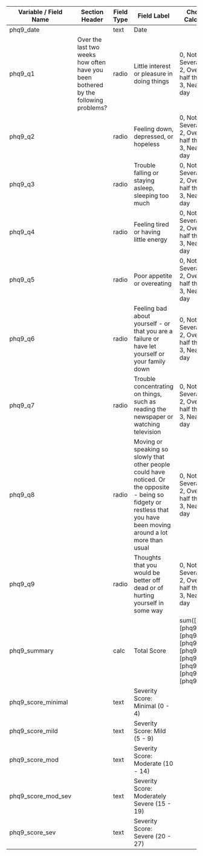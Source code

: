 | Variable / Field Name | Section Header                                                                      | Field Type | Field Label                                                                                                                                                              | Choices or Calculations                                                                                                           |
| --------------------- | ----------------------------------------------------------------------------------- | ---------- | ------------------------------------------------------------------------------------------------------------------------------------------------------------------------ | --------------------------------------------------------------------------------------------------------------------------------- |
| phq9\_date            |                                                                                     | text       | Date                                                                                                                                                                     |                                                                                                                                   |
| phq9\_q1              | Over the last two weeks how often have you been bothered by the following problems? | radio      | Little interest or pleasure in doing things                                                                                                                              | 0, Not at all ; 1, Several Days ; 2, Over than half the days ; 3, Nearly every day                                                |
| phq9\_q2              |                                                                                     | radio      | Feeling down, depressed, or hopeless                                                                                                                                     | 0, Not at all ; 1, Several Days ; 2, Over than half the days ; 3, Nearly every day                                                |
| phq9\_q3              |                                                                                     | radio      | Trouble falling or staying asleep, sleeping too much                                                                                                                     | 0, Not at all ; 1, Several Days ; 2, Over than half the days ; 3, Nearly every day                                                |
| phq9\_q4              |                                                                                     | radio      | Feeling tired or having little energy                                                                                                                                    | 0, Not at all ; 1, Several Days ; 2, Over than half the days ; 3, Nearly every day                                                |
| phq9\_q5              |                                                                                     | radio      | Poor appetite or overeating                                                                                                                                              | 0, Not at all ; 1, Several Days ; 2, Over than half the days ; 3, Nearly every day                                                |
| phq9\_q6              |                                                                                     | radio      | Feeling bad about yourself - or that you are a failure or have let yourself or your family down                                                                          | 0, Not at all ; 1, Several Days ; 2, Over than half the days ; 3, Nearly every day                                                |
| phq9\_q7              |                                                                                     | radio      | Trouble concentrating on things, such as reading the newspaper or watching television                                                                                    | 0, Not at all ; 1, Several Days ; 2, Over than half the days ; 3, Nearly every day                                                |
| phq9\_q8              |                                                                                     | radio      | Moving or speaking so slowly that other people could have noticed. Or the opposite - being so fidgety or restless that you have been moving around a lot more than usual | 0, Not at all ; 1, Several Days ; 2, Over than half the days ; 3, Nearly every day                                                |
| phq9\_q9              |                                                                                     | radio      | Thoughts that you would be better off dead or of hurting yourself in some way                                                                                            | 0, Not at all ; 1, Several Days ; 2, Over than half the days ; 3, Nearly every day                                                |
| phq9\_summary         |                                                                                     | calc       | Total Score                                                                                                                                                              | sum(\[phq9\_q1\], \[phq9\_q2\], \[phq9\_q3\], \[phq9\_q4\], \[phq9\_q5\], \[phq9\_q6\], \[phq9\_q7\], \[phq9\_q8\], \[phq9\_q9\]) |
| phq9\_score\_minimal  |                                                                                     | text       | Severity Score: Minimal (0 - 4)                                                                                                                                          |                                                                                                                                   |
| phq9\_score\_mild     |                                                                                     | text       | Severity Score: Mild (5 - 9)                                                                                                                                             |                                                                                                                                   |
| phq9\_score\_mod      |                                                                                     | text       | Severity Score: Moderate (10 - 14)                                                                                                                                       |                                                                                                                                   |
| phq9\_score\_mod\_sev |                                                                                     | text       | Severity Score: Moderately Severe (15 - 19)                                                                                                                              |                                                                                                                                   |
| phq9\_score\_sev      |                                                                                     | text       | Severity Score: Severe (20 - 27)                                                                                                                                         |                                                                                                                                   |